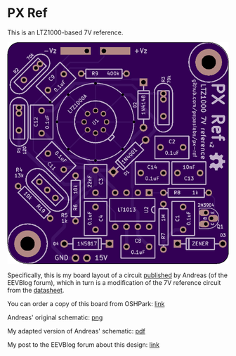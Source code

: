 # PX Ref

This is an LTZ1000-based 7V reference.

![](kicad/releases/v2/top.png)

Specifically, this is my board layout of a circuit [published](http://www.eevblog.com/forum/metrology/ultra-precision-reference-ltz1000/msg249123/#msg249123) by Andreas (of the EEVBlog forum), which in turn is a modification of the 7V reference circuit from the [datasheet](http://cds.linear.com/docs/en/datasheet/1000afe.pdf).

You can order a copy of this board from OSHPark: [link](https://oshpark.com/shared_projects/FH6nJLus)

Andreas' original schematic: [png](media/LTZ1KA_1b.PNG)

My adapted version of Andreas' schematic: [pdf](kicad/releases/v2/basic-ltz1000.pdf)

My post to the EEVBlog forum about this design: [link](http://www.eevblog.com/forum/metrology/ultra-precision-reference-ltz1000/msg1375209/#msg1375209)
